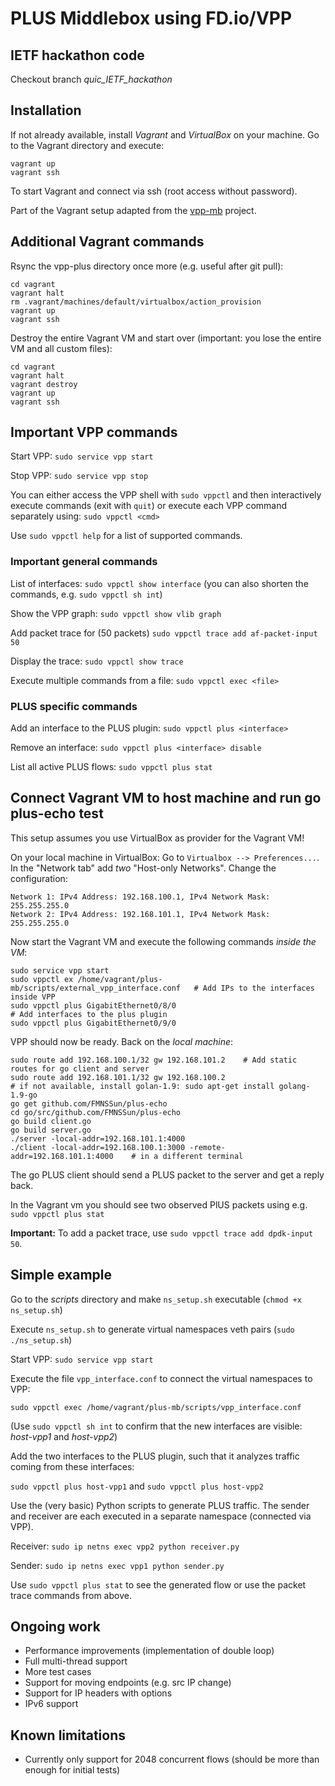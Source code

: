 # PLUS Middlebox using FD.io/VPP

## IETF hackathon code
Checkout branch *quic_IETF_hackathon*

## Installation
If not already available, install *Vagrant* and *VirtualBox* on your machine. 
Go to the Vagrant directory and execute:
```
vagrant up
vagrant ssh
```
To start Vagrant and connect via ssh (root access without password).

Part of the Vagrant setup adapted from the [vpp-mb](https://github.com/mami-project/vpp-mb) project.

## Additional Vagrant commands
Rsync the vpp-plus directory once more (e.g. useful after git pull):
```
cd vagrant
vagrant halt
rm .vagrant/machines/default/virtualbox/action_provision
vagrant up
vagrant ssh
```
Destroy the entire Vagrant VM and start over (important: you lose the entire VM and all custom files):
```
cd vagrant
vagrant halt
vagrant destroy
vagrant up
vagrant ssh
```

## Important VPP commands
Start VPP: `sudo service vpp start`

Stop VPP: `sudo service vpp stop`

You can either access the VPP shell with `sudo vppctl` and then interactively execute commands (exit with `quit`) or execute each VPP command separately using: `sudo vppctl <cmd>`

Use `sudo vppctl help` for a list of supported commands.

### Important general commands
List of interfaces: `sudo vppctl show interface` (you can also shorten the commands, e.g. `sudo vppctl sh int`)

Show the VPP graph: `sudo vppctl show vlib graph`

Add packet trace for (50 packets) `sudo vppctl trace add af-packet-input 50`

Display the trace: `sudo vppctl show trace`

Execute multiple commands from a file: `sudo vppctl exec <file>`

### PLUS specific commands
Add an interface to the PLUS plugin: `sudo vppctl plus <interface>`

Remove an interface: `sudo vppctl plus <interface> disable`

List all active PLUS flows: `sudo vppctl plus stat`

## Connect Vagrant VM to host machine and run go plus-echo test
This setup assumes you use VirtualBox as provider for the Vagrant VM!

On your local machine in VirtualBox: Go to `Virtualbox --> Preferences...`. In the "Network tab" add *two* "Host-only Networks". Change the configuration:
```
Network 1: IPv4 Address: 192.168.100.1, IPv4 Network Mask: 255.255.255.0
Network 2: IPv4 Address: 192.168.101.1, IPv4 Network Mask: 255.255.255.0
```
Now start the Vagrant VM and execute the following commands *inside the VM*:
```
sudo service vpp start
sudo vppctl ex /home/vagrant/plus-mb/scripts/external_vpp_interface.conf   # Add IPs to the interfaces inside VPP
sudo vppctl plus GigabitEthernet0/8/0                                      # Add interfaces to the plus plugin
sudo vppctl plus GigabitEthernet0/9/0
```
VPP should now be ready. Back on the *local machine*:
```
sudo route add 192.168.100.1/32 gw 192.168.101.2    # Add static routes for go client and server
sudo route add 192.168.101.1/32 gw 192.168.100.2
# if not available, install golan-1.9: sudo apt-get install golang-1.9-go
go get github.com/FMNSSun/plus-echo
cd go/src/github.com/FMNSSun/plus-echo
go build client.go
go build server.go
./server -local-addr=192.168.101.1:4000
./client -local-addr=192.168.100.1:3000 -remote-addr=192.168.101.1:4000    # in a different terminal
```
The go PLUS client should send a PLUS packet to the server and get a reply back.

In the Vagrant vm you should see two observed PlUS packets using e.g. `sudo vppctl plus stat`

**Important:** To add a packet trace, use `sudo vppctl trace add dpdk-input 50`.

## Simple example
Go to the *scripts* directory and make `ns_setup.sh` executable (`chmod +x ns_setup.sh`)

Execute `ns_setup.sh` to generate virtual namespaces veth pairs (`sudo ./ns_setup.sh`)

Start VPP: `sudo service vpp start`

Execute the file `vpp_interface.conf` to connect the virtual namespaces to VPP:

`sudo vppctl exec /home/vagrant/plus-mb/scripts/vpp_interface.conf`

(Use `sudo vppctl sh int` to confirm that the new interfaces are visible: *host-vpp1* and *host-vpp2*)

Add the two interfaces to the PLUS plugin, such that it analyzes traffic coming from these interfaces:

`sudo vppctl plus host-vpp1` and `sudo vppctl plus host-vpp2`

Use the (very basic) Python scripts to generate PLUS traffic. The sender and receiver are each executed in a separate namespace (connected via VPP).

Receiver: `sudo ip netns exec vpp2 python receiver.py`

Sender: `sudo ip netns exec vpp1 python sender.py`

Use `sudo vppctl plus stat` to see the generated flow or use the packet trace commands from above.

## Ongoing work
* Performance improvements (implementation of double loop)
* Full multi-thread support
* More test cases
* Support for moving endpoints (e.g. src IP change)
* Support for IP headers with options
* IPv6 support

## Known limitations
* Currently only support for 2048 concurrent flows (should be more than enough for initial tests)
